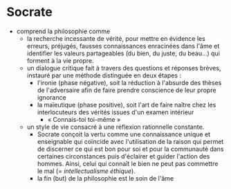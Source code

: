 # Socrate

- comprend la philosophie comme
  - la recherche incessante de vérité, pour mettre en évidence les erreurs, préjugés, fausses connaissances enracinées dans l'âme et identifier les valeurs partageables (du bien, du juste, du beau...) qui forment à la vie propre.
  - un dialogue critique fait à travers des questions et réponses brèves, instauré par une méthode distinguée en deux étapes :
    - l'ironie (phase négative), soit la réduction à l'absurde des thèses de l'adversaire afin de faire prendre conscience de leur propre ignorance
    - la maïeutique (phase positive), soit l'art de faire naître chez les interlocuteurs des vérités issues d'un examen intérieur
      - « Connais-toi toi-même »
  - un style de vie consacré à une réflexion rationnelle constante.
    - Socrate conçoit la vertu comme une connaissance unique et enseignable qui coïncide avec l'utilisation de la raison qui permet de discerner ce qui est bon pour soi et pour la communauté dans certaines circonstances puis d'éclairer et guider l'action des hommes. Ainsi, celui qui connaît le bien ne peut pas commettre le mal (= *intellectualisme éthique*).
    - la fin (but) de la philosophie est le soin de l'âme